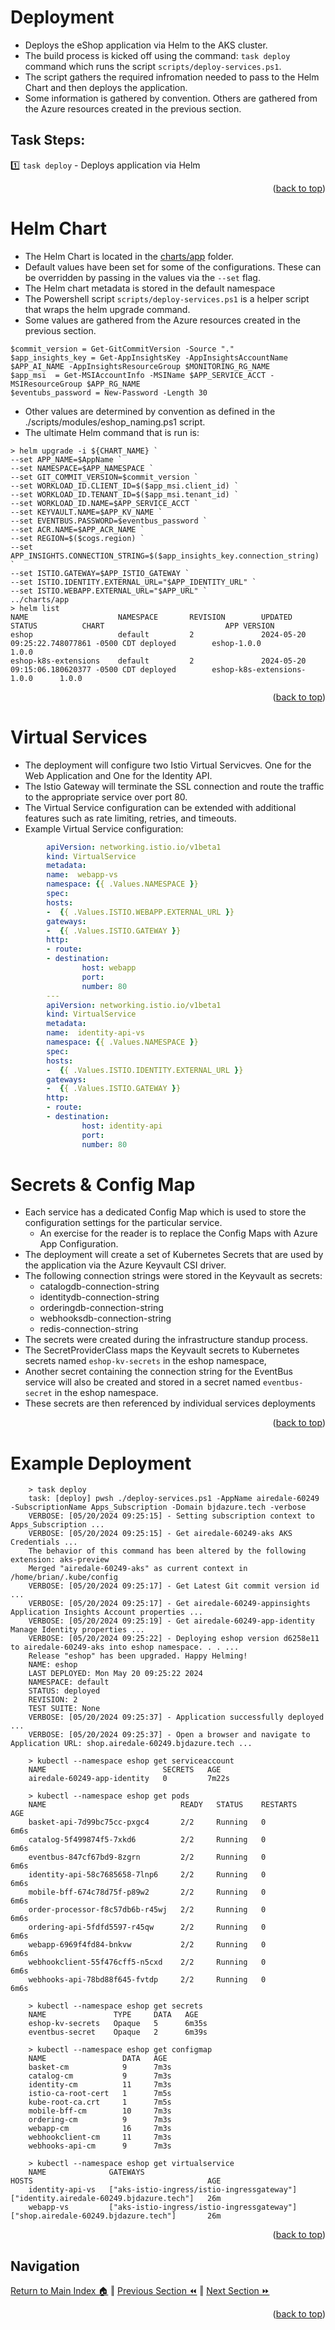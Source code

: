 Deployment
=============
* Deploys the eShop application via Helm to the AKS cluster.
* The build process is kicked off using the command: `task deploy` command which runs the script `scripts/deploy-services.ps1`. 
* The script gathers the required infromation needed to pass to the Helm Chart and then deploys the application.
* Some information is gathered by convention.  Others are gathered from the Azure resources created in the previous section.

## Task Steps:
:one: `task deploy`     - Deploys application via Helm
<p align="right">(<a href="#deployment">back to top</a>)</p>

Helm Chart
=============
* The Helm Chart is located in the [charts/app](../charts/app) folder.
* Default values have been set for some of the configurations.  These can be overridden by passing in the values via the `--set` flag.
* The Helm chart metadata is stored in the default namespace
* The Powershell script `scripts/deploy-services.ps1` is a helper script that wraps the helm upgrade command.
* Some values are gathered from the Azure resources created in the previous section.
```pwsh
$commit_version = Get-GitCommitVersion -Source "."
$app_insights_key = Get-AppInsightsKey -AppInsightsAccountName $APP_AI_NAME -AppInsightsResourceGroup $MONITORING_RG_NAME
$app_msi  = Get-MSIAccountInfo -MSIName $APP_SERVICE_ACCT -MSIResourceGroup $APP_RG_NAME
$eventubs_password = New-Password -Length 30
```
* Other values are determined by convention as defined in the ./scripts/modules/eshop_naming.ps1 script.
* The ultimate Helm command that is run is:
```helm
> helm upgrade -i ${CHART_NAME} `
--set APP_NAME=$AppName `
--set NAMESPACE=$APP_NAMESPACE `
--set GIT_COMMIT_VERSION=$commit_version `
--set WORKLOAD_ID.CLIENT_ID=$($app_msi.client_id) `
--set WORKLOAD_ID.TENANT_ID=$($app_msi.tenant_id) `
--set WORKLOAD_ID.NAME=$APP_SERVICE_ACCT `
--set KEYVAULT.NAME=$APP_KV_NAME `
--set EVENTBUS.PASSWORD=$eventbus_password `
--set ACR.NAME=$APP_ACR_NAME `
--set REGION=$($cogs.region) `
--set APP_INSIGHTS.CONNECTION_STRING=$($app_insights_key.connection_string) `
--set ISTIO.GATEWAY=$APP_ISTIO_GATEWAY `
--set ISTIO.IDENTITY.EXTERNAL_URL="$APP_IDENTITY_URL" `
--set ISTIO.WEBAPP.EXTERNAL_URL="$APP_URL" `
../charts/app
> helm list
NAME                    NAMESPACE       REVISION        UPDATED                                 STATUS          CHART                           APP VERSION
eshop                   default         2               2024-05-20 09:25:22.748077861 -0500 CDT deployed        eshop-1.0.0                     1.0.0
eshop-k8s-extensions    default         2               2024-05-20 09:15:06.180620377 -0500 CDT deployed        eshop-k8s-extensions-1.0.0      1.0.0
```
<p align="right">(<a href="#deployment">back to top</a>)</p>

Virtual Services
=============
* The deployment will configure two Istio Virtual Servicves. One for the Web Application and One for the Identity API.
* The Istio Gateway will terminate the SSL connection and route the traffic to the appropriate service over port 80.
* The Virtual Service configuration can be extended with additional features such as rate limiting, retries, and timeouts.
* Example Virtual Service configuration:
```yaml
        apiVersion: networking.istio.io/v1beta1
        kind: VirtualService
        metadata:
        name:  webapp-vs
        namespace: {{ .Values.NAMESPACE }}
        spec:
        hosts:
        -  {{ .Values.ISTIO.WEBAPP.EXTERNAL_URL }}
        gateways:
        -  {{ .Values.ISTIO.GATEWAY }}
        http:
        - route:
        - destination:
                host: webapp
                port:
                number: 80
        ---
        apiVersion: networking.istio.io/v1beta1
        kind: VirtualService
        metadata:
        name:  identity-api-vs
        namespace: {{ .Values.NAMESPACE }}
        spec:
        hosts:
        -  {{ .Values.ISTIO.IDENTITY.EXTERNAL_URL }}
        gateways:
        -  {{ .Values.ISTIO.GATEWAY }}
        http:
        - route:
        - destination:
                host: identity-api
                port:
                number: 80
```

Secrets & Config Map
=============
* Each service has a dedicated Config Map which is used to store the configuration settings for the particular service.
    * An exercise for the reader is to replace the Config Maps with Azure App Configuration.
* The deployment will create a set of Kubernetes Secrets that are used by the application via the Azure Keyvault CSI driver.
* The following connection strings were stored in the Keyvault as secrets:
    * catalogdb-connection-string
    * identitydb-connection-string
    * orderingdb-connection-string
    * webhooksdb-connection-string
    * redis-connection-string
* The secrets were created during the infrastructure standup process.
* The SecretProviderClass maps the Keyvault secrets to Kubernetes secrets named `eshop-kv-secrets` in the eshop namespace,
* Another secret containing the connection string for the EventBus service will also be created and stored in a secret named `eventbus-secret` in the eshop namespace.
* These secrets are then referenced by individual services deployments
<p align="right">(<a href="#deployment">back to top</a>)</p>

Example Deployment
=============
```pwsh
    > task deploy
    task: [deploy] pwsh ./deploy-services.ps1 -AppName airedale-60249 -SubscriptionName Apps_Subscription -Domain bjdazure.tech -verbose
    VERBOSE: [05/20/2024 09:25:15] - Setting subscription context to Apps_Subscription ...
    VERBOSE: [05/20/2024 09:25:15] - Get airedale-60249-aks AKS Credentials ...
    The behavior of this command has been altered by the following extension: aks-preview
    Merged "airedale-60249-aks" as current context in /home/brian/.kube/config
    VERBOSE: [05/20/2024 09:25:17] - Get Latest Git commit version id ...
    VERBOSE: [05/20/2024 09:25:17] - Get airedale-60249-appinsights Application Insights Account properties ...
    VERBOSE: [05/20/2024 09:25:19] - Get airedale-60249-app-identity Manage Identity properties ...
    VERBOSE: [05/20/2024 09:25:22] - Deploying eshop version d6258e11 to airedale-60249-aks into eshop namespace. . . ...
    Release "eshop" has been upgraded. Happy Helming!
    NAME: eshop
    LAST DEPLOYED: Mon May 20 09:25:22 2024
    NAMESPACE: default
    STATUS: deployed
    REVISION: 2
    TEST SUITE: None
    VERBOSE: [05/20/2024 09:25:37] - Application successfully deployed ...
    VERBOSE: [05/20/2024 09:25:37] - Open a browser and navigate to Application URL: shop.airedale-60249.bjdazure.tech ...

    > kubectl --namespace eshop get serviceaccount
    NAME                          SECRETS   AGE
    airedale-60249-app-identity   0         7m22s

    > kubectl --namespace eshop get pods
    NAME                              READY   STATUS    RESTARTS      AGE
    basket-api-7d99bc75cc-pxgc4       2/2     Running   0             6m6s
    catalog-5f499874f5-7xkd6          2/2     Running   0             6m6s
    eventbus-847cf67bd9-8zgrn         2/2     Running   0             6m6s
    identity-api-58c7685658-7lnp6     2/2     Running   0             6m6s
    mobile-bff-674c78d75f-p89w2       2/2     Running   0             6m6s
    order-processor-f8c57db6b-r45wj   2/2     Running   0             6m6s
    ordering-api-5fdfd5597-r45qw      2/2     Running   0             6m6s
    webapp-6969f4fd84-bnkvw           2/2     Running   0             6m6s
    webhookclient-55f476cff5-n5cxd    2/2     Running   0             6m6s
    webhooks-api-78bd88f645-fvtdp     2/2     Running   0             6m6s

    > kubectl --namespace eshop get secrets
    NAME               TYPE     DATA   AGE
    eshop-kv-secrets   Opaque   5      6m35s
    eventbus-secret    Opaque   2      6m39s

    > kubectl --namespace eshop get configmap
    NAME                 DATA   AGE
    basket-cm            9      7m3s
    catalog-cm           9      7m3s
    identity-cm          11     7m3s
    istio-ca-root-cert   1      7m5s
    kube-root-ca.crt     1      7m5s
    mobile-bff-cm        10     7m3s
    ordering-cm          9      7m3s
    webapp-cm            16     7m3s
    webhookclient-cm     11     7m3s
    webhooks-api-cm      9      7m3s

    > kubectl --namespace eshop get virtualservice
    NAME              GATEWAYS                                     HOSTS                                       AGE
    identity-api-vs   ["aks-istio-ingress/istio-ingressgateway"]   ["identity.airedale-60249.bjdazure.tech"]   26m
    webapp-vs         ["aks-istio-ingress/istio-ingressgateway"]   ["shop.airedale-60249.bjdazure.tech"]       26m
```
<p align="right">(<a href="#deployment">back to top</a>)</p>

## Navigation
[Return to Main Index 🏠](../README.md) ‖
[Previous Section ⏪](./build.md) ‖ [Next Section ⏩](./monitoring.md)
<p align="right">(<a href="#deployment">back to top</a>)</p>